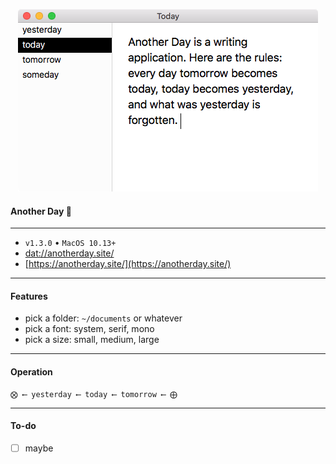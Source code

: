 <p align='center'>
  <img src='screenshot.png' width='480'/>
</p>

#### Another Day 🌸

---

- `v1.3.0` • `MacOS 10.13+`
- [dat://anotherday.site/](dat://anotherday.site/)
- [https://anotherday.site/](https://anotherday.site/)

---

#### Features

- pick a folder: `~/documents` or whatever
- pick a font: system, serif, mono
- pick a size: small, medium, large

---

#### Operation

    ⨂ ⟵ yesterday ⟵ today ⟵ tomorrow ⟵ ⨁

---

#### To-do

- [ ] maybe